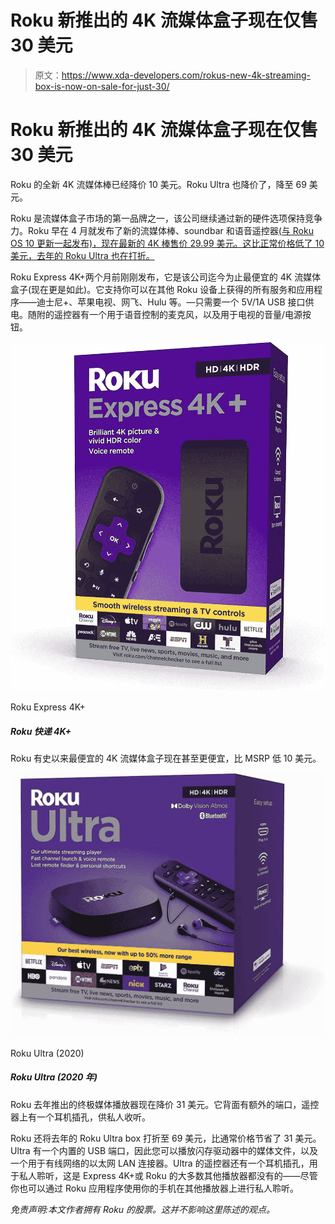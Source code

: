 # Roku 新推出的 4K 流媒体盒子现在仅售 30 美元

> 原文：<https://www.xda-developers.com/rokus-new-4k-streaming-box-is-now-on-sale-for-just-30/>

# Roku 新推出的 4K 流媒体盒子现在仅售 30 美元

Roku 的全新 4K 流媒体棒已经降价 10 美元。Roku Ultra 也降价了，降至 69 美元。

Roku 是流媒体盒子市场的第一品牌之一，该公司继续通过新的硬件选项保持竞争力。Roku 早在 4 月就发布了新的流媒体棒、soundbar 和语音遥控器[(与 Roku OS 10 更新一起发布)，现在最新的 4K 棒售价 29.99 美元。这比正常价格低了 10 美元，去年的 Roku Ultra 也在打折。](https://www.xda-developers.com/roku-express-4k-streambar-pro-voice-remote-pro-roku-os-10/)

Roku Express 4K+两个月前刚刚发布，它是该公司迄今为止最便宜的 4K 流媒体盒子(现在更是如此)。它支持你可以在其他 Roku 设备上获得的所有服务和应用程序——迪士尼+、苹果电视、网飞、Hulu 等。—只需要一个 5V/1A USB 接口供电。随附的遥控器有一个用于语音控制的麦克风，以及用于电视的音量/电源按钮。

 <picture>![This is Roku's latest (and cheapest) 4K streaming box. It's on sale for $29 at Amazon and $30 at Best Buy, $9 and $10 below the original price, respectively.](img/8c2fca65fe651c44bc330ad36d2a212c.png)</picture> 

Roku Express 4K+

##### Roku 快递 4K+

Roku 有史以来最便宜的 4K 流媒体盒子现在甚至更便宜，比 MSRP 低 10 美元。

 <picture>![Roku's ultimate media player from last year is $31 off right now. It has additional ports on the back, and has a headphone jack on the remote for private listening.](img/c4904d2af5e804e845eb107193bdb5da.png)</picture> 

Roku Ultra (2020)

##### Roku Ultra (2020 年)

Roku 去年推出的终极媒体播放器现在降价 31 美元。它背面有额外的端口，遥控器上有一个耳机插孔，供私人收听。

Roku 还将去年的 Roku Ultra box 打折至 69 美元，比通常价格节省了 31 美元。Ultra 有一个内置的 USB 端口，因此您可以播放闪存驱动器中的媒体文件，以及一个用于有线网络的以太网 LAN 连接器。Ultra 的遥控器还有一个耳机插孔，用于私人聆听，这是 Express 4K+或 Roku 的大多数其他播放器都没有的——尽管你也可以通过 Roku 应用程序使用你的手机在其他播放器上进行私人聆听。

*免责声明:本文作者拥有 Roku 的股票。这并不影响这里陈述的观点。*